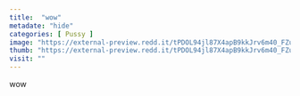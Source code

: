 ```yaml
---
title:  "wow"
metadate: "hide"
categories: [ Pussy ]
image: "https://external-preview.redd.it/tPDOL94jl87X4apB9kkJrv6m40_FZu0wwwrcxFm0RVQ.jpg?auto=webp&s=a2fc2d5be9411f0af2b219693014896d92656067"
thumb: "https://external-preview.redd.it/tPDOL94jl87X4apB9kkJrv6m40_FZu0wwwrcxFm0RVQ.jpg?width=640&crop=smart&auto=webp&s=560ad94ddc85e7a34d18331307c7d53609fa3ea5"
visit: ""
---
```

wow
